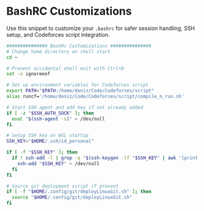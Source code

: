 # BashRC Customizations

Use this snippet to customize your `.bashrc` for safer session handling, SSH setup, and Codeforces script integration.

```bash
############### BashRc Customizations ###############
# Change home directory on shell start
cd ~

# Prevent accidental shell exit with Ctrl+D
set -o ignoreeof

# Set up environment variables for Codeforces script
export PATH="$PATH:/home/deniz/Code/Codeforces/script"
alias runcf='/home/deniz/Code/Codeforces/script/compile_n_run.sh'

# Start SSH agent and add key if not already added
if [ -z "$SSH_AUTH_SOCK" ]; then
  eval "$(ssh-agent -s)" > /dev/null
fi

# Setup SSH key on WSL startup
SSH_KEY="$HOME/.ssh/id_personal"

if [ -f "$SSH_KEY" ]; then
  if ! ssh-add -l | grep -q "$(ssh-keygen -lf "$SSH_KEY" | awk '{print $2}')"; then
    ssh-add "$SSH_KEY" > /dev/null
  fi
fi

# Source git deployment script if present
if [ -f "$HOME/.config/git/deployLinuxGit.sh" ]; then
  source "$HOME/.config/git/deployLinuxGit.sh"
fi
